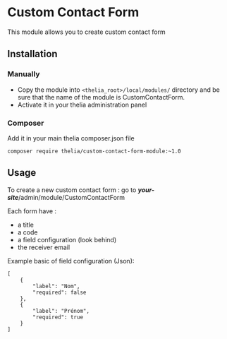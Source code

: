 # Custom Contact Form

This module allows you to create custom contact form

## Installation

### Manually

* Copy the module into ```<thelia_root>/local/modules/``` directory and be sure that the name of the module is CustomContactForm.
* Activate it in your thelia administration panel

### Composer

Add it in your main thelia composer.json file

```
composer require thelia/custom-contact-form-module:~1.0
```

## Usage

To create a new custom contact form : 
go to ***your-site***/admin/module/CustomContactForm

Each form have : 
* a title
* a code
* a field configuration (look behind)
* the receiver email

Example basic of field configuration (Json):

```
[
    {
        "label": "Nom",
        "required": false
    },
    {
        "label": "Prénom",
        "required": true
    }
]
```